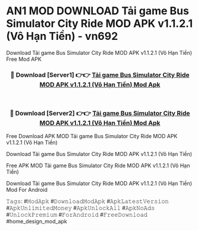 # AN1 MOD DOWNLOAD Tải game Bus Simulator City Ride MOD APK v1.1.2.1 (Vô Hạn Tiền) - vn692
Download Tải game Bus Simulator City Ride MOD APK v1.1.2.1 (Vô Hạn Tiền) Free Mod APK

<div align="center">
<h3>🔴 Download [Server1] 👉👉 <a href="https://apk-comot.site?title=Tải_game_Bus_Simulator_City_Ride_MOD_APK_v1.1.2.1_(Vô_Hạn_Tiền)">Tải game Bus Simulator City Ride MOD APK v1.1.2.1 (Vô Hạn Tiền) Mod Apk</a></h3><br>

<h3>🔴 Download [Server2] 👉👉 <a href="https://apk-comot.site?title=Tải_game_Bus_Simulator_City_Ride_MOD_APK_v1.1.2.1_(Vô_Hạn_Tiền)">Tải game Bus Simulator City Ride MOD APK v1.1.2.1 (Vô Hạn Tiền) Mod Apk</a></h3>
</div>


Free Download APK MOD Tải game Bus Simulator City Ride MOD APK v1.1.2.1 (Vô Hạn Tiền)

Download Tải game Bus Simulator City Ride MOD APK v1.1.2.1 (Vô Hạn Tiền) 

Free APK MOD Tải game Bus Simulator City Ride MOD APK v1.1.2.1 (Vô Hạn Tiền) 

Download Tải game Bus Simulator City Ride MOD APK v1.1.2.1 (Vô Hạn Tiền) Mod For Android

𝚃𝚊𝚐𝚜: #𝙼𝚘𝚍𝙰𝚙𝚔 #𝙳𝚘𝚠𝚗𝚕𝚘𝚊𝚍𝙼𝚘𝚍𝙰𝚙𝚔 #𝙰𝚙𝚔𝙻𝚊𝚝𝚎𝚜𝚝𝚅𝚎𝚛𝚜𝚒𝚘𝚗 #𝙰𝚙𝚔𝚄𝚗𝚕𝚒𝚖𝚒𝚝𝚎𝚍𝙼𝚘𝚗𝚎𝚢 #𝙰𝚙𝚔𝚄𝚗𝚕𝚘𝚌𝚔𝙰𝚕𝚕 #𝙰𝚙𝚔𝙽𝚘𝙰𝚍𝚜 #𝚄𝚗𝚕𝚘𝚌𝚔𝙿𝚛𝚎𝚖𝚒𝚞𝚖 #𝙵𝚘𝚛𝙰𝚗𝚍𝚛𝚘𝚒𝚍 #𝙵𝚛𝚎𝚎𝙳𝚘𝚠𝚗𝚕𝚘𝚊𝚍 #home_design_mod_apk